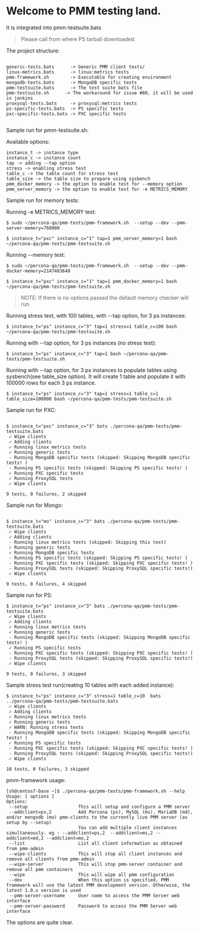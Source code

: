 # Welcome to PMM testing land.

It is integrated into pmm-testsuite.bats
  > Please call from where PS tarball downloaded.

The project structure:
```

generic-tests.bats      -> Generic PMM client tests/
linux-metrics.bats      -> linux:metrics tests
pmm-framework.sh        -> Executable for creating environment
mongodb-tests.bats      -> MongoDB specific tests
pmm-testsuite.bats      -> The test suite bats file
pmm-testsuite.sh      -> The workaround for issue #80, it will be used in jenkins
proxysql-tests.bats     -> proxysql:metrics tests
ps-specific-tests.bats  -> PS specific tests
pxc-specific-tests.bats -> PXC specific tests


```

Sample run for pmm-testsuite.sh:

Available options:
```
instance_t -> instance type
instance_c -> instance count
tap -> adding --tap option
stress -> enabling stress test
table_c -> the table count for stress test
table_size -> the table size to prepare using sysbench
pmm_docker_memory -> the option to enable test for --memory option
pmm_server_memory -> the option to enable test for -e METRICS_MEMORY
```

Sample run for memory tests:

Running -e METRICS_MEMORY test:

```
$ sudo ~/percona-qa/pmm-tests/pmm-framework.sh  --setup --dev --pmm-server-memory=768000

$ instance_t="pxc" instance_c="1" tap=1 pmm_server_memory=1 bash ~/percona-qa/pmm-tests/pmm-testsuite.sh
```

Running --memory test:
```
$ sudo ~/percona-qa/pmm-tests/pmm-framework.sh  --setup --dev --pmm-docker-memory=2147483648

$ instance_t="pxc" instance_c="1" tap=1 pmm_docker_memory=1 bash ~/percona-qa/pmm-tests/pmm-testsuite.sh
```

> NOTE: If there is no options passed the default memory checker will run

Running stress test, with 100 tables, with --tap option, for 3 ps instances:
```
$ instance_t="ps" instance_c="3" tap=1 stress=1 table_c=100 bash ~/percona-qa/pmm-tests/pmm-testsuite.sh
```

Running with --tap option, for 3 ps instances (no stress test):
```
$ instance_t="ps" instance_c="3" tap=1 bash ~/percona-qa/pmm-tests/pmm-testsuite.sh
```

Running with --tap option, for 3 ps instances to populate tables using sysbench(see table_size option).
It will create 1 table and populate it with 100000 rows for each 3 ps instance.
```
$ instance_t="ps" instance_c="3" tap=1 stress=1 table_c=1 table_size=100000 bash ~/percona-qa/pmm-tests/pmm-testsuite.sh
```


Sample run for PXC:

```

$ instance_t="pxc" instance_c="3" bats ./percona-qa/pmm-tests/pmm-testsuite.bats
 ✓ Wipe clients
 ✓ Adding clients
 ✓ Running linux metrics tests
 ✓ Running generic tests
 - Running MongoDB specific tests (skipped: Skipping MongoDB specific tests! )
 - Running PS specific tests (skipped: Skipping PS specific tests! )
 ✓ Running PXC specific tests
 ✓ Running ProxySQL tests
 ✓ Wipe clients

9 tests, 0 failures, 2 skipped

```

Sample run for Mongo:

```

$ instance_t="mo" instance_c="3" bats ./percona-qa/pmm-tests/pmm-testsuite.bats
 ✓ Wipe clients
 ✓ Adding clients
 - Running linux metrics tests (skipped: Skipping this test)
 ✓ Running generic tests
 ✓ Running MongoDB specific tests
 - Running PS specific tests (skipped: Skipping PS specific tests! )
 - Running PXC specific tests (skipped: Skipping PXC specific tests! )
 - Running ProxySQL tests (skipped: Skipping ProxySQL specific tests!)
 ✓ Wipe clients

9 tests, 0 failures, 4 skipped

```

Sample run for PS:

```
$ instance_t="ps" instance_c="3" bats ./percona-qa/pmm-tests/pmm-testsuite.bats
 ✓ Wipe clients
 ✓ Adding clients
 ✓ Running linux metrics tests
 ✓ Running generic tests
 - Running MongoDB specific tests (skipped: Skipping MongoDB specific tests! )
 ✓ Running PS specific tests
 - Running PXC specific tests (skipped: Skipping PXC specific tests! )
 - Running ProxySQL tests (skipped: Skipping ProxySQL specific tests!)
 ✓ Wipe clients

9 tests, 0 failures, 3 skipped

```

Sample stress test run(creating 10 tables with each added instance):

```
$ instance_t="ps" instance_c="3" stress=1 table_c=10  bats  ../percona-qa/pmm-tests/pmm-testsuite.bats
 ✓ Wipe clients
 ✓ Adding clients
 ✓ Running linux metrics tests
 ✓ Running generic tests
 ✓ WARN: Running stress tests
 - Running MongoDB specific tests (skipped: Skipping MongoDB specific tests! )
 ✓ Running PS specific tests
 - Running PXC specific tests (skipped: Skipping PXC specific tests! )
 - Running ProxySQL tests (skipped: Skipping ProxySQL specific tests!)
 ✓ Wipe clients

10 tests, 0 failures, 3 skipped
```

pmm-framework usage:


```
[sh@centos7-base ~]$ ./percona-qa/pmm-tests/pmm-framework.sh --help
Usage: [ options ]
Options:
 --setup                   This will setup and configure a PMM server
 --addclient=ps,2          Add Percona (ps), MySQL (ms), MariaDB (md), and/or mongodb (mo) pmm-clients to the currently live PMM server (as setup by --setup)
                           You can add multiple client instances simultaneously. eg : --addclient=ps,2  --addclient=ms,2 --addclient=md,2 --addclient=mo,2
 --list                    List all client information as obtained from pmm-admin
 --wipe-clients            This will stop all client instances and remove all clients from pmm-admin
 --wipe-server             This will stop pmm-server container and remove all pmm containers
 --wipe                    This will wipe all pmm configuration
 --dev                     When this option is specified, PMM framework will use the latest PMM development version. Otherwise, the latest 1.0.x version is used
 --pmm-server-username     User name to access the PMM Server web interface
 --pmm-server-password     Password to access the PMM Server web interface
```

The options are quite clear.
